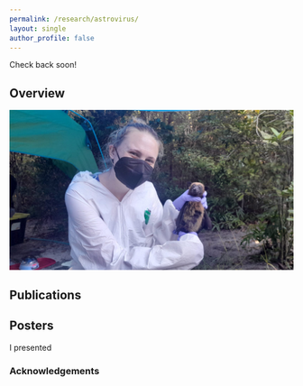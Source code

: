 ```yaml
---
permalink: /research/astrovirus/
layout: single
author_profile: false
---
```


Check back soon!

## Overview


![Madagascar bat sampling](/assets/images/sophbat.jpeg)

## Publications


## Posters

I presented 

### Acknowledgements